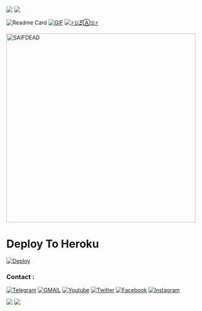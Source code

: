 <img src="https://telegra.ph//file/5630bf788a8c3ff3d19c2.jpg">
<img src="https://user-images.githubusercontent.com/73097560/115834477-dbab4500-a447-11eb-908a-139a6edaec5c.gif">



![Readme Card](https://github-readme-stats.vercel.app/api/pin/?username=SAIFDEAD&repo=AIBOT&theme=flag-india)
[![GIF](https://github.com/SAIFDEAD/AIBOT/blob/main/SAIFDEAD.gif)](https://github.com/SAIFDEAD)
   [![⚡🇩𝜩Ⓐ︎🇩⚡](https://github-stats-alpha.vercel.app/api?username=SAIFDEAD "SAIF")](https://github-stats-alpha.vercel.app/api?username=SAIFDEAD   "SAIF")
                  




<p><img width="494" align="center" src="https://github-readme-stats.vercel.app/api/top-langs?username=SAIFDEAD&show_icons=true&locale=en&layout=compact" alt="SAIFDEAD" /></p>


# Deploy To Heroku 
[![Deploy](https://www.herokucdn.com/deploy/button.svg)](https://dashboard.heroku.com/new?template=https://github.com/SAIFDEAD/AIBOT)

### Contact :
<a href="https://t.me/SAIFHELPGC"><img title="Telegram" src="https://img.shields.io/badge/Telegram-%23000000.svg?&style=for-the-badge&logo=telegram&logoColor=61DAFB"></a>
<a href="https://mail.google.com/mail/?view=cm&fs=1&to=thebotolbaba@gmail.com"><img title="GMAIL" src="https://img.shields.io/badge/Gmail-D14836?style=for-the-badge&logo=gmail&logoColor=white"></a>
<a href="https://youtube.com/cyberdaxx"><img title="Youtube" src="https://img.shields.io/badge/youtube-%230077B5.svg?&style=for-the-badge&logo=youtube&logoColor=white"></a>
<a href="https://twitter.com/"><img title="Twitter" src="https://img.shields.io/badge/Twitter-12100E?style=for-the-badge&logo=twitter&logoColor=white"></a>
<a href="https://facebook.com/"><img title="Facebook" src="https://img.shields.io/badge/facebook-%231877F2.svg?&style=for-the-badge&logo=facebook&logoColor=white"></a>
<a href="https://instagram.com/daxxsir"><img title="Instagram" src="https://img.shields.io/badge/instagram-%23E4405F.svg?&style=for-the-badge&logo=instagram&logoColor=white"></a>

<img src="https://user-images.githubusercontent.com/73097560/115834477-dbab4500-a447-11eb-908a-139a6edaec5c.gif">
<img src="https://user-images.githubusercontent.com/73097560/115834477-dbab4500-a447-11eb-908a-139a6edaec5c.gif">
